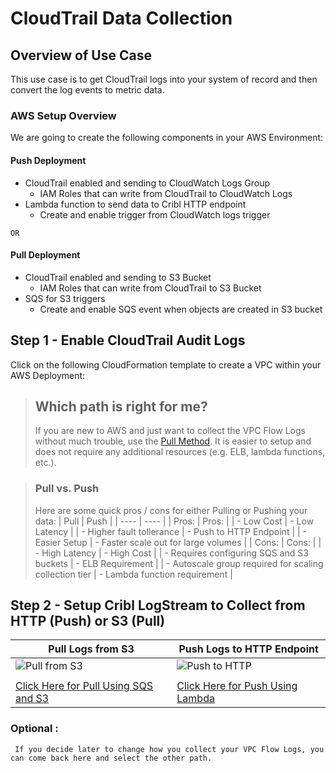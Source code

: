 # CloudTrail Data Collection


## Overview of Use Case
This use case is to get CloudTrail logs into your system of record and then convert the log events to metric data. 

### AWS Setup Overview
We are going to create the following components in your AWS Environment:

#### Push Deployment 
- CloudTrail enabled and sending to CloudWatch Logs Group
    - IAM Roles that can write from CloudTrail to CloudWatch Logs
- Lambda function to send data to Cribl HTTP endpoint
    - Create and enable trigger from CloudWatch logs trigger

`OR`

#### Pull Deployment
- CloudTrail enabled and sending to S3 Bucket
    - IAM Roles that can write from CloudTrail to S3 Bucket
- SQS for S3 triggers
    - Create and enable SQS event when objects are created in S3 bucket

## Step 1 - Enable CloudTrail Audit Logs 
Click on the following CloudFormation template to create a VPC within your AWS Deployment: 

> ## Which path is right for me?
> If you are new to AWS and just want to collect the VPC Flow Logs without much trouble, use the [Pull Method](/sqs_s3_pull/sqs_s3_pull_cloudtrail.md). It is easier to setup and does not require any additional resources (e.g. ELB, lambda functions, etc.). 
>

>
> ### Pull vs. Push 
> Here are some quick pros / cons for either Pulling or Pushing your data: 
> | Pull | Push |
> | ---- | ---- |
> | Pros: | Pros: |
> | - Low Cost | - Low Latency |
> | - Higher fault tollerance | - Push to HTTP Endpoint |
> | - Easier Setup | - Faster scale out for large volumes |
> | Cons: | Cons: |
> | - High Latency | - High Cost |
> | - Requires configuring SQS and S3 buckets | - ELB Requirement | 
> | - Autoscale group required for scaling collection tier | - Lambda function requirement |
>

## Step 2 - Setup Cribl LogStream to Collect from HTTP (Push) or S3 (Pull)

| Pull Logs from S3 | Push Logs to HTTP Endpoint  |
| -------------------------- | ----------------- |
| ![Pull from S3](https://quickstart-cribl-logstream.s3.amazonaws.com/architecture/Cribl_LS_S3_SQS_Collection.png) |  ![Push to HTTP](https://quickstart-cribl-logstream.s3.amazonaws.com/architecture/HTTP_to_Cirbl_Log.png) |
| |
| [Click Here for Pull Using SQS and S3](sqs_s3_pull/sqs_s3_pull_cloudtrail.md) |  [Click Here for Push Using Lambda](lambda_push/lambda_push_cloudtrail.md)| 

### Optional :  
` If you decide later to change how you collect your VPC Flow Logs, you can come back here and select the other path.`